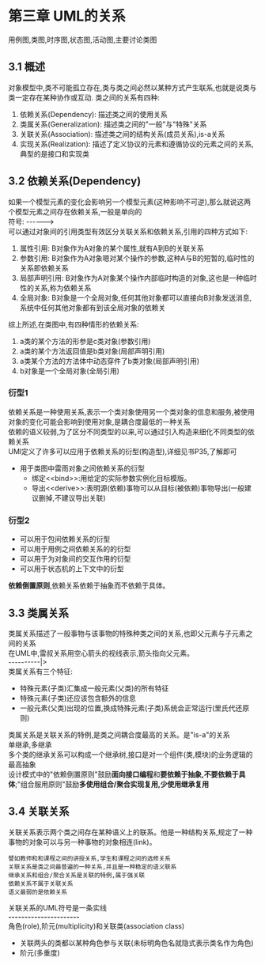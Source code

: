 # 第三章 UML的关系  
用例图,类图,时序图,状态图,活动图,主要讨论类图
## 3.1 概述
对象模型中,类不可能孤立存在,类与类之间必然以某种方式产生联系,也就是说类与类一定存在某种协作或互动.
类之间的关系有四种:
1. 依赖关系(Dependency): 描述类之间的使用关系
2. 类属关系(Generalization): 描述类之间的"一般"与"特殊"关系
3. 关联关系(Association): 描述类之间的结构关系(成员关系),is-a关系
4. 实现关系(Realization): 描述了定义协议的元素和遵循协议的元素之间的关系,典型的是接口和实现类
## 3.2 依赖关系(Dependency)
如果一个模型元素的变化会影响另一个模型元素(这种影响不可逆),那么就说这两个模型元素之间存在依赖关系,一般是单向的  
符号: ------>  
可以通过对象间的引用类型有效区分关联关系和依赖关系,引用的四种方式如下:
1. 属性引用: B对象作为A对象的某个属性,就有A到B的关联关系  
2. 参数引用: B对象作为A对象嗯对某个操作的参数,这种A与B的短暂的,临时性的关系即依赖关系  
3. 局部声明引用: B对象作为A对象某个操作内部临时构造的对象,这也是一种临时性的关系,称为依赖关系
4. 全局对象: B对象是一个全局对象,任何其他对象都可以直接向B对象发送消息,系统中任何其他对象都有到该全局对象的依赖关

综上所述,在类图中,有四种情形的依赖关系:
1. a类的某个方法的形参是c类对象(参数引用)
2. a类的某个方法返回值是b类对象(局部声明引用)
3. a类某个方法的方法体中动态穿件了b类对象(局部声明引用)
4. b对象是一个全局对象(全局引用)
### 衍型1
依赖关系是一种使用关系,表示一个类对象使用另一个类对象的信息和服务,被使用对象的变化可能会影响到使用对象,是耦合度最低的一种关系  
依赖的语义较弱,为了区分不同类型的以来,可以通过引入构造来细化不同类型的依赖关系  
UMl定义了许多可以应用于依赖关系的衍型(构造型),详细见书P35,了解即可
- 用于类图中雷雨对象之间依赖关系的衍型
    - 绑定<\<bind>>:用给定的实际参数实例化目标模版。
    - 导出<\<derive>>:表明源(依赖)事物可以从目标(被依赖)事物导出(一般建议删掉,不建议导出关联)

### 衍型2
- 可以用于包间依赖关系的衍型
- 可以用于用例之间依赖关系的的衍型
- 可以用于为对象间的交互作用的衍型
- 可以用于状态机的上下文中的衍型

**依赖倒置原则**,依赖关系依赖于抽象而不依赖于具体。

## 3.3 类属关系
类属关系描述了一般事物与该事物的特殊种类之间的关系,也即父元素与子元素之间的关系  
在UML中,雷叔关系用空心箭头的视线表示,箭头指向父元素。  
----------|>  
类属关系有三个特征:  
- 特殊元素(子类)汇集成一般元素(父类)的所有特征
- 特殊元素(子类)还应该包含额外的信息
- 一般元素(父类)出现的位置,换成特殊元素(子类)系统会正常运行(里氏代还原则)

类属关系是关联关系的特例,是类之间耦合度最高的关系。是"is-a"的关系  
单继承,多继承  
多个类的继承关系可以构成一个继承树,接口是对一个组件(类,模块)的业务逻辑的最高抽象  
设计模式中的"依赖倒置原则"鼓励**面向接口编程**和**要依赖于抽象,不要依赖于具体**;"组合服用原则"鼓励**多使用组合/聚合实现复用,少使用继承复用**

## 3.4 关联关系
关联关系表示两个类之间存在某种语义上的联系。他是一种结构关系,规定了一种事物的对象可以与另一种事物的对象相连(link)。  

    譬如教师和和课程之间的讲授关系,学生和课程之间的选修关系
    关联关系是类之间最普遍的一种关系,并且是一种稳定的语义联系
    继承关系和组合/聚合关系是关联的特例,属于强关联
    依赖关系不属于关联关系
    语义最弱的是依赖关系

关联关系的UML符号是一条实线  
**----------------------**  
角色(role),阶元(multiplicity)和关联类(association class)
- 关联两头的类都以某种角色参与关联(未标明角色名就隐式表示类名作为角色)
- 阶元(多重度)
